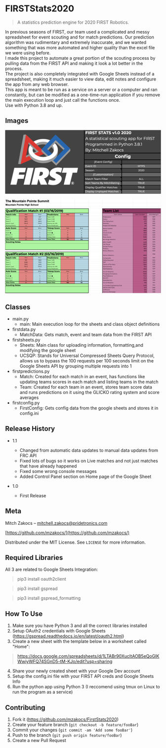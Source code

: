 # FIRSTStats2020
> A statistics prediction engine for 2020 FIRST Robotics.

In previous seasons of FIRST, our team used a complicated and messy spreadsheet for event scouting and for match predictions. Our prediction algorithm was rudimentary and extremely inaccurate, and we wanted something that was more automated and higher quality than the excel file we were using before.  
I made this project to automate a great portion of the scouting process by pulling data from the FIRST API and making it look a lot better in the process.  
The project is also completely integrated with Google Sheets instead of a spreadsheet, making it much easier to view data, edit notes and configure the app from any web browser.  
This app is meant to be run as a service on a server or a computer and ran constantly, but can be modified as a one-time-run application if you remove the main execution loop and just call the functions once.  
Use with Python 3.8 and up.

## Images

![Home Page](media/header.png)

![Match Sheet](media/matchsheet.png)

## Classes

* main.py
    * main: Main execution loop for the sheets and class object definitions
* firstdata.py
    * MatchData: Gets match, event and team data from the FIRST API
* firstsheets.py
    * Sheets: Main class for uploading information, formatting,and modifying the google sheet
    * UCSQP: Stands for Universal Compressed Sheets Query Protocol, allows us to bypass the 100 requests per 100 seconds limit on the Google Sheets API by grouping multiple requests into 1
* firstpredictions.py
    * Match: Created for each match in an event, has functions like updating teams scores in each match and listing teams in the match
    * Team: Created for each team in an event, stores team score data and runs predictions on it using the GLICKO rating system and score averages
* firstconfig.py
    * FirstConfig: Gets config data from the google sheets and stores it in config.ini

## Release History

* 1.1
   * Changed from automatic data updates to manual data updates from FRC API
   * Fixed lots of bugs so it works on Live matches and not just matches that have already happened
   * Fixed some wrong console messages
   * Added Control Panel section on Home page of the Google Sheet

* 1.0
    * First Release

## Meta

Mitch Zakocs – mitchell.zakocs@pridetronics.com  

[https://github.com/mzakocs/](https://github.com/mzakocs/)  

Distributed under the MIT License. See ``LICENSE`` for more information.


## Required Libraries

All 3 are related to Google Sheets Integration:
> pip3 install oauth2client  

> pip3 install gspread  

> pip3 install gspread_formatting  

## How To Use

1. Make sure you have Python 3 and all the correct libraries installed
2. Setup OAuth2 credentials with Google Sheets (https://gspread.readthedocs.io/en/latest/oauth2.html) 
3. Create a new sheet with the template below in a worksheet called "Home":
> https://docs.google.com/spreadsheets/d/1LTABr90XucItAOB5eQoGIKWwiyWFQ74SGnD5-tM-KJo/edit?usp=sharing
4. Share your newly created sheet with your Google Dev account
5. Setup the config.ini file with your FIRST API creds and Google Sheets Info
6. Run the python app using Python 3 (I reccomend using tmux on Linux to run the program as a service)

## Contributing

1. Fork it (<https://github.com/mzakocs/FirstStats2020>)
2. Create your feature branch (`git checkout -b feature/fooBar`)
3. Commit your changes (`git commit -am 'Add some fooBar'`)
4. Push to the branch (`git push origin feature/fooBar`)
5. Create a new Pull Request
